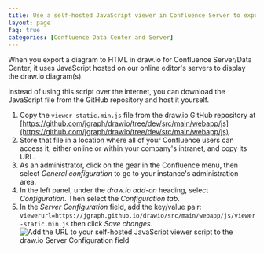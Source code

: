 ```yaml
---
title: Use a self-hosted JavaScript viewer in Confluence Server to export to HTML
layout: page
faq: true
categories: [Confluence Data Center and Server]
---
```


When you export a diagram to HTML in draw.io for Confluence Server/Data Center, it uses JavaScript hosted on our online editor's servers to display the draw.io diagram(s).

Instead of using this script over the internet, you can download the JavaScript file from the GitHub repository and host it yourself.

1. Copy the ``viewer-static.min.js`` file from the draw.io GitHub repository at [https://github.com/jgraph/drawio/tree/dev/src/main/webapp/js](https://github.com/jgraph/drawio/tree/dev/src/main/webapp/js).
2. Store that file in a location where all of your Confluence users can access it, either online or within your company's intranet, and copy its URL.
3. As an administrator, click on the gear in the Confluence menu, then select _General configuration_ to go to your instance's administration area.
4. In the left panel, under the _draw.io add-on_ heading, select _Configuration_. Then select the _Configuration tab_.
5. In the _Server Configuration_ field, add the key/value pair: ``viewerurl=https://jgraph.github.io/drawio/src/main/webapp/js/viewer-static.min.js`` then click _Save changes_.
<br /><img src="/assets/img/blog/set-javascript-viewer-address-confluence-server.png" style="max-width:100%;height:auto;" alt="Add the URL to your self-hosted JavaScript viewer script to the draw.io Server Configuration field">
